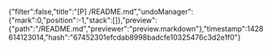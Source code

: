 {"filter":false,"title":"[P] /README.md","undoManager":{"mark":0,"position":-1,"stack":[]},"preview":{"path":"/README.md","previewer":"preview.markdown"},"timestamp":1428614123014,"hash":"67452301efcdab8998badcfe10325476c3d2e1f0"}